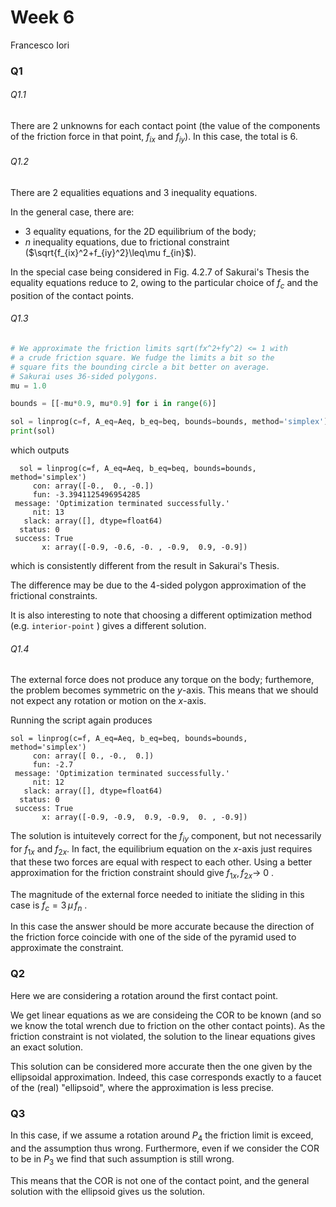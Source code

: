 # Week 6

Francesco Iori

### Q1

###### Q1.1

There are 2 unknowns for each contact point (the value of the components of the friction force in that point, $f_{ix}$ and $f_{iy}$). In this case, the total is 6.

###### Q1.2

There are 2 equalities equations and 3 inequality equations.

In the general case, there are:

- 3 equality equations, for the 2D equilibrium of the body;
- $n$ inequality equations, due to frictional constraint ($\sqrt{f_{ix}^2+f_{iy}^2}\leq\mu f_{in}$).

In the special case being considered in Fig. 4.2.7 of Sakurai's Thesis the equality equations reduce to 2, owing to the particular choice of $f_c$ and the position of the contact points.

###### Q1.3

```python
# We approximate the friction limits sqrt(fx^2+fy^2) <= 1 with
# a crude friction square. We fudge the limits a bit so the
# square fits the bounding circle a bit better on average.
# Sakurai uses 36-sided polygons.
mu = 1.0

bounds = [[-mu*0.9, mu*0.9] for i in range(6)]

sol = linprog(c=f, A_eq=Aeq, b_eq=beq, bounds=bounds, method='simplex')
print(sol)
```

which outputs

```console
  sol = linprog(c=f, A_eq=Aeq, b_eq=beq, bounds=bounds, method='simplex')
     con: array([-0.,  0., -0.])
     fun: -3.3941125496954285
 message: 'Optimization terminated successfully.'
     nit: 13
   slack: array([], dtype=float64)
  status: 0
 success: True
       x: array([-0.9, -0.6, -0. , -0.9,  0.9, -0.9])
```

which is consistently different from the result in Sakurai's Thesis.

The difference may be due to the 4-sided polygon approximation of the frictional constraints.

It is also interesting to note that choosing a different optimization method (e.g. `interior-point` ) gives a different solution.

###### Q1.4

The external force does not produce any torque on the body; furthemore, the problem becomes symmetric on the $y$-axis. This means that we should not expect any rotation or motion on the $x$-axis.

Running the script again produces

```console
sol = linprog(c=f, A_eq=Aeq, b_eq=beq, bounds=bounds, method='simplex')
     con: array([ 0., -0.,  0.])
     fun: -2.7
 message: 'Optimization terminated successfully.'
     nit: 12
   slack: array([], dtype=float64)
  status: 0
 success: True
       x: array([-0.9, -0.9,  0.9, -0.9,  0. , -0.9])
```

The solution is intuitevely correct for the $f_{iy}$ component, but not necessarily for $f_{1x}$ and $f_{2x}$. In fact, the equilibrium equation on the $x$-axis just requires that these two forces are equal with respect to each other. Using a better approximation for the friction constraint should give $f_{1x}, f_{2x}\rightarrow$ 0 . 

The magnitude of the external force needed to initiate the sliding in this case is $f_c = 3\,\mu\,f_n$ .

In this case the answer should be more accurate because the direction of the friction force coincide with one of the side of the pyramid used to approximate the constraint.

### Q2

Here we are considering a rotation around the first contact point.

We get linear equations as we are consideing the COR to be known (and so we know the total wrench due to friction on the other contact points). As the friction constraint is not violated, the solution to the linear equations gives an exact solution.

This solution can be considered more accurate then the one given by the ellipsoidal approximation. Indeed, this case corresponds exactly to a faucet of the (real) "ellipsoid", where the approximation is less precise.

### Q3

In this case, if we assume a rotation around $P_4$ the friction limit is exceed, and the assumption thus wrong. Furthermore, even if we consider the COR to be in $P_3$ we find that such assumption is still wrong.

This means that the COR is not one of the contact point, and the general solution with the ellipsoid gives us the solution.